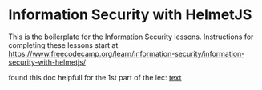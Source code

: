 # Information Security with HelmetJS

This is the boilerplate for the Information Security lessons. Instructions for completing these lessons start at https://www.freecodecamp.org/learn/information-security/information-security-with-helmetjs/

found this doc helpfull for the 1st part of the lec: [text](https://www.freecodecamp.org/news/how-to-deploy-nodejs-application-with-render/)
